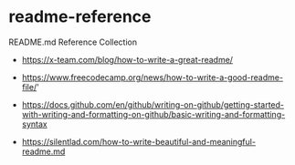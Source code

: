 # readme-reference
README.md Reference Collection

- https://x-team.com/blog/how-to-write-a-great-readme/
- https://www.freecodecamp.org/news/how-to-write-a-good-readme-file/'

- https://docs.github.com/en/github/writing-on-github/getting-started-with-writing-and-formatting-on-github/basic-writing-and-formatting-syntax

- https://silentlad.com/how-to-write-beautiful-and-meaningful-readme.md
